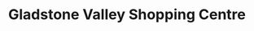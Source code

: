 ---
title: "Gladstone Valley Shopping Centre"
url: /gladstone/gladstone-valley-shopping-centre/
shop: mall
---